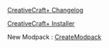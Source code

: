 [CreativeCraft+ Changelog](https://github.com/MisileLab/CreativeCraft-/blob/main/changelog.md)

[CreativeCraft+ Installer](https://github.com/MisileLab/Modpack-Installers)

New Modpack : [CreateModpack](https://github.com/MisileLab/CreateModpack)
